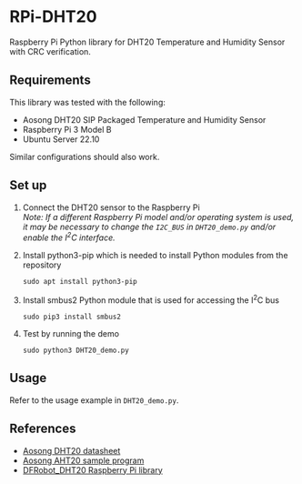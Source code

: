 # RPi-DHT20
Raspberry Pi Python library for DHT20 Temperature and Humidity Sensor with CRC verification.

## Requirements
This library was tested with the following:
- Aosong DHT20 SIP Packaged Temperature and Humidity Sensor
- Raspberry Pi 3 Model B
- Ubuntu Server 22.10

Similar configurations should also work.

## Set up
1. Connect the DHT20 sensor to the Raspberry Pi\
*Note: If a different Raspberry Pi model and/or operating system is used, it may be necessary to change the `I2C_BUS` in `DHT20_demo.py` and/or enable the I<sup>2</sup>C interface.*

2. Install python3-pip which is needed to install Python modules from the repository
   ```
   sudo apt install python3-pip
   ```
3. Install smbus2 Python module that is used for accessing the I<sup>2</sup>C bus
   ```
   sudo pip3 install smbus2
   ```
4. Test by running the demo
   ```
   sudo python3 DHT20_demo.py
   ```

## Usage
Refer to the usage example in `DHT20_demo.py`.

## References
- [Aosong DHT20 datasheet](http://www.aosong.com/userfiles/files/media/Data%20Sheet%20DHT20%20%20A1.pdf)
- [Aosong AHT20 sample program](http://aosong.com/userfiles/files/software/AHT20-21%20DEMO%20V1_3(1).rar)
- [DFRobot_DHT20 Raspberry Pi library](https://github.com/DFRobot/DFRobot_DHT20/tree/master/python/raspberrypi)
